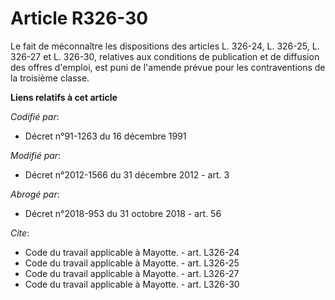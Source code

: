 # Article R326-30

Le fait de méconnaître les dispositions des articles L. 326-24, L. 326-25, L. 326-27 et L. 326-30, relatives aux conditions
de publication et de diffusion des offres d'emploi, est puni de l'amende prévue pour les contraventions de la troisième
classe.

**Liens relatifs à cet article**

_Codifié par_:

  - Décret n°91-1263 du 16 décembre 1991

_Modifié par_:

  - Décret n°2012-1566 du 31 décembre 2012 - art. 3

_Abrogé par_:

  - Décret n°2018-953 du 31 octobre 2018 - art. 56

_Cite_:

  - Code du travail applicable à Mayotte. - art. L326-24
  - Code du travail applicable à Mayotte. - art. L326-25
  - Code du travail applicable à Mayotte. - art. L326-27
  - Code du travail applicable à Mayotte. - art. L326-30

